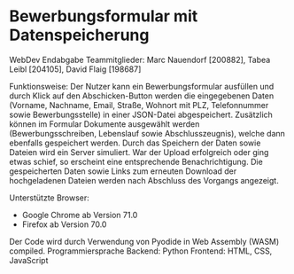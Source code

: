 # Bewerbungsformular mit Datenspeicherung
WebDev Endabgabe
Teammitglieder:
Marc Nauendorf [200882], Tabea Leibl [204105], David Flaig [198687]

Funktionsweise:
Der Nutzer kann ein Bewerbungsformular ausfüllen und durch Klick auf den Abschicken-Button werden die eingegebenen Daten (Vorname, Nachname, Email, Straße, Wohnort mit PLZ, Telefonnummer sowie Bewerbungsstelle) in einer JSON-Datei abgespeichert. Zusätzlich können im Formular Dokumente ausgewählt werden (Bewerbungsschreiben, Lebenslauf sowie Abschlusszeugnis), welche dann ebenfalls gespeichert werden. 
Durch das Speichern der Daten sowie Dateien wird ein Server simuliert.
War der Upload erfolgreich oder ging etwas schief, so erscheint eine entsprechende Benachrichtigung.
Die gespeicherten Daten sowie Links zum erneuten Download der hochgeladenen Dateien werden nach Abschluss des Vorgangs angezeigt.

Unterstützte Browser:
- Google Chrome ab Version 71.0
- Firefox ab Version 70.0

Der Code wird durch Verwendung von Pyodide in Web Assembly (WASM) compiled.
Programmiersprache Backend: Python
                   Frontend: HTML, CSS, JavaScript


